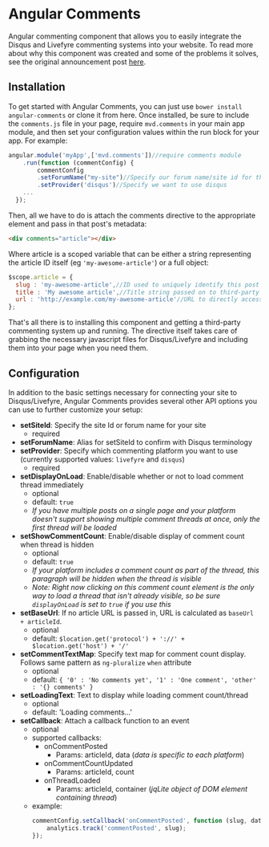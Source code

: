 # Angular Comments

Angular commenting component that allows you to easily integrate the Disqus and Livefyre commenting systems into your website. To read more about why this component was created and some of the problems it solves, see the original announcement post [here](http://www.mrvdot.com/all/multi-platform-commenting-with-angular/).

## Installation
To get started with Angular Comments, you can just use `bower install angular-comments` or clone it from here. Once installed, be sure to include the `comments.js` file in your page, require `mvd.comments` in your main app module, and then set your configuration values within the run block for your app. For example:

```javascript
angular.module('myApp',['mvd.comments'])//require comments module
    .run(function (commentConfig) {
        commentConfig
        .setForumName("my-site")//Specify our forum name/site id for this site
        .setProvider('disqus')//Specify we want to use disqus
    ...
  });
```

Then, all we have to do is attach the comments directive to the appropriate element and pass in that post's metadata:

```html
<div comments="article"></div>
```

Where article is a scoped variable that can be either a string representing the article ID itself (eg `'my-awesome-article'`) or a full object:

```javascript
$scope.article = {
  slug : 'my-awesome-article',//ID used to uniquely identify this post for livefyre/disqus
  title : 'My awesome article',//Title string passed on to third-party service
  url : 'http://example.com/my-awesome-article'//URL to directly access this post
};
```

That's all there is to installing this component and getting a third-party commenting system up and running. The directive itself takes care of grabbing the necessary javascript files for Disqus/Livefyre and including them into your page when you need them.

## Configuration

In addition to the basic settings necessary for connecting your site to Disqus/Livefyre, Angular Comments provides several other API options you can use to further customize your setup:

* **setSiteId**: Specify the site Id or forum name for your site
    * required
* **setForumName**: Alias for setSiteId to confirm with Disqus terminology
* **setProvider**: Specify which commenting platform you want to use (currently supported values: `livefyre` and `disqus`)
    * required
* **setDisplayOnLoad**: Enable/disable whether or not to load comment thread immediately
    * optional
    * default: `true`
    * _If you have multiple posts on a single page and your platform doesn't support showing multiple comment threads at once, only the first thread will be loaded_
* **setShowCommentCount**: Enable/disable display of comment count when thread is hidden
    * optional
    * default: `true`
    * _If your platform includes a comment count as part of the thread, this paragraph will be hidden when the thread is visible_
    * _Note: Right now clicking on this comment count element is the only way to load a thread that isn't already visible, so be sure `displayOnLoad` is set to `true` if you use this_
* **setBaseUrl**: If no article URL is passed in, URL is calculated as `baseUrl + articleId`.
    * optional
    * default: `$location.get('protocol') + '://' + $location.get('host') + '/'`
* **setCommentTextMap**: Specify text map for comment count display. Follows same pattern as `ng-pluralize` `when` attribute
    * optional
    * default: `{
        '0' : 'No comments yet',
        '1' : 'One comment',
        'other' : '{} comments'
      }`
* **setLoadingText**: Text to display while loading comment count/thread
    * optional
    * default: 'Loading comments...'
* **setCallback**: Attach a callback function to an event
    * optional
    * supported callbacks: 
        * onCommentPosted
            * Params: articleId, data (_data is specific to each platform_)
        * onCommentCountUpdated
            * Params: articleId, count
        * onThreadLoaded
            * Params: articleId, container (_jqLite object of DOM element containing thread_)
    * example:
        ```javascript
        commentConfig.setCallback('onCommentPosted', function (slug, data) {
            analytics.track('commentPosted', slug);
        });
        ```